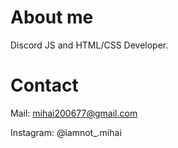 # About me
Discord JS and HTML/CSS Developer.

# Contact 
Mail: mihai200677@gmail.com

Instagram: @iamnot_.mihai
